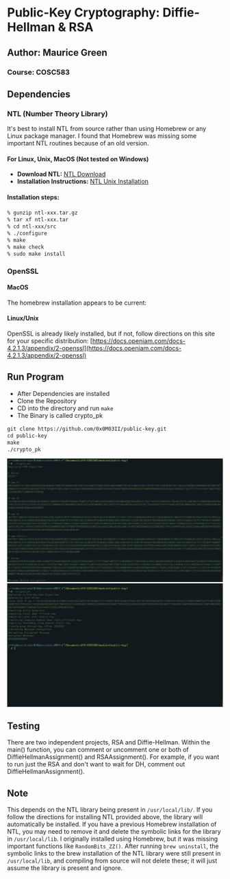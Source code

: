 # Public-Key Cryptography: Diffie-Hellman & RSA

## Author: Maurice Green
### Course: COSC583

## Dependencies

### NTL (Number Theory Library)
It's best to install NTL from source rather than using Homebrew or any Linux package manager. I found that Homebrew was missing some important NTL routines because of an old version.

#### For Linux, Unix, MacOS (Not tested on Windows)
- **Download NTL:** [NTL Download](https://libntl.org/download.html)
- **Installation Instructions:** [NTL Unix Installation](https://libntl.org/doc/tour-unix.html)

#### Installation steps:
```
% gunzip ntl-xxx.tar.gz
% tar xf ntl-xxx.tar
% cd ntl-xxx/src
% ./configure
% make
% make check
% sudo make install
```

### OpenSSL

#### MacOS
The homebrew installation appears to be current:


#### Linux/Unix
OpenSSL is already likely installed, but if not, follow directions on this site for your specific distribution: [https://docs.openiam.com/docs-4.2.1.3/appendix/2-openssl](https://docs.openiam.com/docs-4.2.1.3/appendix/2-openssl)

## Run Program

- After Dependencies are installed
- Clone the Repository
- CD into the directory and run `make`
- The Binary is called crypto_pk
```
git clone https://github.com/0x0M03II/public-key.git
cd public-key
make
./crypto_pk
```
![RSA](screenshot.png)
![Diffie-Hellman](screenshot1.png)
## Testing
There are two independent projects, RSA and Diffie-Hellman.  Within the main() function, you can comment or uncomment one or both of DiffieHellmanAssignment() and RSAAssignment().  For example, if you want to run just the RSA and don't want to wait for DH, comment out DiffieHellmanAssignment().

## Note

This depends on the NTL library being present in `/usr/local/lib/`. If you follow the directions for installing NTL provided above, the library will automatically be installed. If you have a previous Homebrew installation of NTL, you may need to remove it and delete the symbolic links for the library in `/usr/local/lib`. I originally installed using Homebrew, but it was missing important functions like `RandomBits_ZZ()`. After running `brew uninstall`, the symbolic links to the brew installation of the NTL library were still present in `/usr/local/lib`, and compiling from source will not delete these; it will just assume the library is present and ignore.
